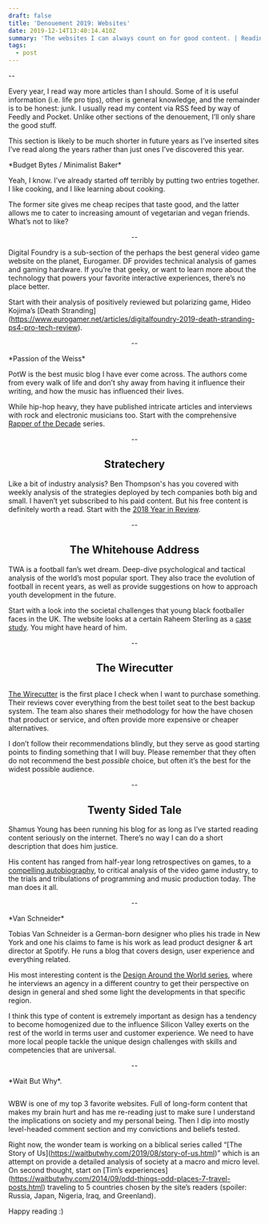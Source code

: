 ```yaml
---
draft: false
title: 'Denouement 2019: Websites'
date: 2019-12-14T13:40:14.410Z
summary: 'The websites I can always count on for good content. | Reading time: '
tags:
  - post
---
```

\--

Every year, I read way more articles than I should. Some of it is useful information (i.e. life pro tips), other is general knowledge, and the remainder is to be honest: junk. I usually read my content via RSS feed by way of Feedly and Pocket. Unlike other sections of the denouement, I’ll only share the good stuff.

This section is likely to be much shorter in future years as I’ve inserted sites I’ve read along the years rather than just ones I’ve discovered this year.

\*Budget Bytes / Minimalist Baker\*

Yeah, I know. I’ve already started off terribly by putting two entries together. I like cooking, and I like learning about cooking.

The former site gives me cheap recipes that taste good, and the latter allows me to cater to increasing amount of vegetarian and vegan friends. What’s not to like?

<p align="center">--</p>

Digital Foundry is a sub-section of the perhaps the best general video game website on the planet, Eurogamer. DF provides technical analysis of games and gaming hardware. If you’re that geeky, or want to learn more about the technology that powers your favorite interactive experiences, there’s no place better.

Start with their analysis of positively reviewed but polarizing game, Hideo Kojima’s \[Death Stranding](https://www.eurogamer.net/articles/digitalfoundry-2019-death-stranding-ps4-pro-tech-review).

<p align="center">--</p>

\*Passion of the Weiss\*

PotW is the best music blog I have ever come across. The authors come from every walk of life and don’t shy away from having it influence their writing, and how the music has influenced their lives.

While hip-hop heavy, they have published intricate articles and interviews with rock and electronic musicians too. Start with the comprehensive [Rapper of the Decade](https://www.passionweiss.com/tag/rappers-of-the-decade/) series.

<p align="center">--</p>

<h2 style="text-align: center;">Stratechery</h2>

Like a bit of industry analysis? Ben Thompson's has you covered with weekly analysis of the strategies deployed by tech companies both big and small. I haven’t yet subscribed to his paid content. But his free content is definitely worth a read. Start with the [2018 Year in Review](https://stratechery.com/2018/the-2018-stratechery-year-in-review/).

<p align="center">--</p>

<h2 style="text-align: center;">The Whitehouse Address</h2>

TWA is a football fan’s wet dream. Deep-dive psychological and tactical analysis of the world’s most popular sport.  They also trace the evolution of football in recent years, as well as provide suggestions on how to approach youth development in the future.

Start with a look into the societal challenges that young black footballer faces in the UK. The website looks at a certain Raheem Sterling as a [case study](http://whitehouseaddress.blogspot.com/2019/03/the-case-study-of-raheem-sterling.html). You might have heard of him.

<p align="center">--</p>

<h2 style="text-align: center;">The Wirecutter</h2>

![]()

[The Wirecutter](https://thewirecutter.com) is the first place I check when I want to purchase something. Their reviews cover everything from the best toilet seat to the best backup system. The team also shares their methodology for how the have chosen that product or service, and often provide more expensive or cheaper alternatives.

I don’t follow their recommendations blindly, but they serve as good starting points to finding something that I will buy. Please remember that they often do not recommend the best _possible_ choice, but often it’s the best for the widest possible audience.

<p align="center">--</p>

<h2 style="text-align: center;">Twenty Sided Tale</h2>

Shamus Young has been running his blog for as long as I’ve started reading content seriously on the internet. There’s no way I can do a short description that does him justice.

His content has ranged from half-year long retrospectives on games, to a [compelling autobiography](https://www.shamusyoung.com/twentysidedtale/?page_id=15033), to critical analysis of the video game industry, to the trials and tribulations of programming and music production today. The man does it all.

<p align="center">--</p>

\*Van Schneider\*

Tobias Van Schneider is a German-born designer who plies his trade in New York and one his claims to fame is his work as lead product designer & art director at Spotify. He runs a blog that covers design, user experience and everything related. 

His most interesting content is the [Design Around the World series](https://www.vanschneider.com/series/design-around-the-world), where he interviews an agency in a different country to get their perspective on design in general and shed some light the developments in that specific region.

I think this type of content is extremely important as design has a tendency to become homogenized due to the influence Silicon Valley exerts on the rest of the world in terms user and customer experience. We need to have more local people tackle the unique design challenges with skills and competencies that are universal.

<p align="center">--</p>

\*Wait But Why\*.

![]()

WBW is one of my top 3 favorite websites. Full of long-form content that makes my brain hurt and has me re-reading just to make sure I understand the implications on society and my personal being. Then I dip into mostly level-headed comment section and my convictions and beliefs tested.

Right now, the wonder team is working on a biblical series called “\[The Story of Us](https://waitbutwhy.com/2019/08/story-of-us.html)” which is an attempt on provide a detailed analysis of society at a macro and micro level. On second thought, start on \[Tim’s experiences](https://waitbutwhy.com/2014/09/odd-things-odd-places-7-travel-posts.html) traveling to 5 countries chosen by the site’s readers (spoiler: Russia, Japan, Nigeria, Iraq, and Greenland).

Happy reading :)
